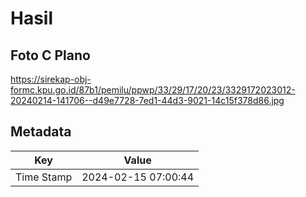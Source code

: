 # Hasil

## Foto C Plano

https://sirekap-obj-formc.kpu.go.id/87b1/pemilu/ppwp/33/29/17/20/23/3329172023012-20240214-141706--d49e7728-7ed1-44d3-9021-14c15f378d86.jpg


## Metadata

| Key        | Value               |
| ---------- | ------------------- |
| Time Stamp | 2024-02-15 07:00:44 |



